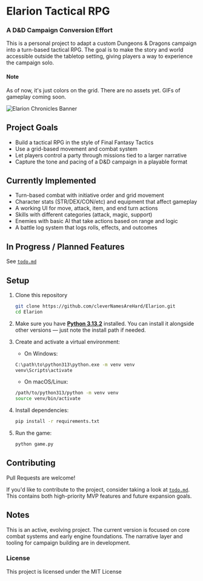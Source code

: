 # Elarion Tactical RPG
### A D&D Campaign Conversion Effort

This is a personal project to adapt a custom Dungeons & Dragons campaign into a turn-based tactical RPG.  The goal is to make the story and world accessible outside the tabletop setting, giving players a way to experience the campaign solo.

#### Note
As of now, it's just colors on the grid.  There are no assets yet.  GIFs of gameplay coming soon.

![Elarion Chronicles Banner](https://i.imgur.com/htZ7ohK.png)

## Project Goals

- Build a tactical RPG in the style of Final Fantasy Tactics  
- Use a grid-based movement and combat system  
- Let players control a party through missions tied to a larger narrative  
- Capture the tone and pacing of a D&D campaign in a playable format  

## Currently Implemented

- Turn-based combat with initiative order and grid movement  
- Character stats (STR/DEX/CON/etc) and equipment that affect gameplay  
- A working UI for move, attack, item, and end turn actions  
- Skills with different categories (attack, magic, support)  
- Enemies with basic AI that take actions based on range and logic  
- A battle log system that logs rolls, effects, and outcomes  

## In Progress / Planned Features

See [`todo.md`](https://github.com/cleverNamesAreHard/Elarion/blob/master/todo.md)

## Setup

1. Clone this repository  
    ```bash
    git clone https://github.com/cleverNamesAreHard/Elarion.git
    cd Elarion
    ```

2. Make sure you have [**Python 3.13.2**](https://www.python.org/downloads/release/python-3132/) installed.  You can install it alongside other versions — just note the install path if needed.

3. Create and activate a virtual environment:  

    - On Windows:
    ```bash
    C:\path\to\python313\python.exe -m venv venv
    venv\Scripts\activate
    ```

    - On macOS/Linux:
    ```bash
    /path/to/python313/python -m venv venv
    source venv/bin/activate
    ```

4. Install dependencies:  
    ```bash
    pip install -r requirements.txt
    ```

5. Run the game:  
    ```bash
    python game.py
    ```

## Contributing

Pull Requests are welcome!  

If you'd like to contribute to the project, consider taking a look at [`todo.md`](https://github.com/cleverNamesAreHard/Elarion/blob/master/todo.md).  This contains both high-priority MVP features and future expansion goals.  

## Notes

This is an active, evolving project.  The current version is focused on core combat systems and early engine foundations.  The narrative layer and tooling for campaign building are in development.

### License

This project is licensed under the MIT License  
